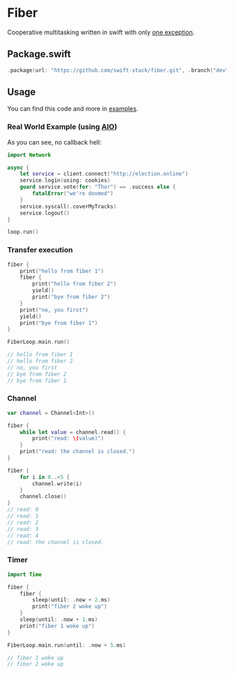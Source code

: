 # Fiber

Cooperative multitasking written in swift with only [one exception](https://github.com/swift-stack/fiber/tree/master/Sources/CCoro/coro.c).

## Package.swift

```swift
.package(url: "https://github.com/swift-stack/fiber.git", .branch("dev"))
```

## Usage

You can find this code and more in [examples](https://github.com/swift-stack/examples).

### Real World Example (using [AIO](https://github.com/swift-stack/aio))

As you can see, no callback hell:
```swift
import Network

async {
    let service = client.connect("http://election.online")
    service.login(using: cookies)
    guard service.vote(for: "Thor") == .success else {
        fatalError("we're doomed")
    }
    service.syscall(.coverMyTracks)
    service.logout()
}

loop.run()
```

### Transfer execution

```swift
fiber {
    print("hello from fiber 1")
    fiber {
        print("hello from fiber 2")
        yield()
        print("bye from fiber 2")
    }
    print("no, you first")
    yield()
    print("bye from fiber 1")
}

FiberLoop.main.run()

// hello from fiber 1
// hello from fiber 2
// no, you first
// bye from fiber 2
// bye from fiber 1
```

### Channel

```swift
var channel = Channel<Int>()

fiber {
    while let value = channel.read() {
        print("read: \(value)")
    }
    print("read: the channel is closed.")
}

fiber {
    for i in 0..<5 {
        channel.write(i)
    }
    channel.close()
}
// read: 0
// read: 1
// read: 2
// read: 3
// read: 4
// read: the channel is closed.
```

### Timer

```swift
import Time

fiber {
    fiber {
        sleep(until: .now + 2.ms)
        print("fiber 2 woke up")
    }
    sleep(until: .now + 1.ms)
    print("fiber 1 woke up")
}

FiberLoop.main.run(until: .now + 5.ms)

// fiber 1 woke up
// fiber 2 woke up
```
